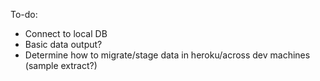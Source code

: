 To-do:
* Connect to local DB
* Basic data output?
* Determine how to migrate/stage data in heroku/across dev machines (sample extract?)